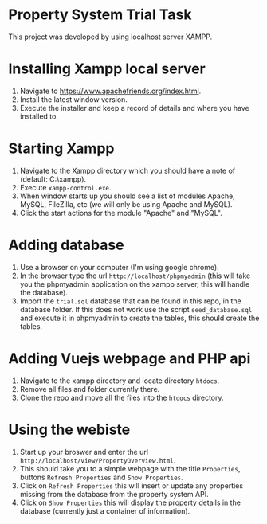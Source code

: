 # Property System Trial Task
This project was developed by using localhost server XAMPP.

# Installing Xampp local server
1. Navigate to https://www.apachefriends.org/index.html.
2. Install the latest window version.
3. Execute the installer and keep a record of details and where you have installed to.

# Starting Xampp
1. Navigate to the Xampp directory which you should have a note of (default: C:\xampp).
2. Execute `xampp-control.exe`.
3. When window starts up you should see a list of modules Apache, MySQL, FileZilla, etc (we will only be using Apache and MySQL).
4. Click the start actions for the module "Apache" and "MySQL".

# Adding database
1. Use a browser on your computer (I'm using google chrome).
2. In the browser type the url `http://localhost/phpmyadmin` (this will take you the phpmyadmin application on the xampp server, this will handle the database).
3. Import the `trial.sql` database that can be found in this repo, in the database folder. If this does not work use the script `seed_database.sql` and execute it in phpmyadmin to create the tables, this should create the tables.

# Adding Vuejs webpage and PHP api
1. Navigate to the xampp directory and locate directory `htdocs`.
2. Remove all files and folder currently there.
3. Clone the repo and move all the files into the `htdocs` directory.

# Using the webiste
1. Start up your broswer and enter the url `http://localhost/view/PropertyOverview.html`.
2. This should take you to a simple webpage with the title `Properties`, buttons `Refresh Properties` and `Show Properties`.
3. Click on `Refresh Properties` this will insert or update any properties missing from the database from the property system API.
4. Click on `Show Properties` this will display the property details in the database (currently just a container of information).
